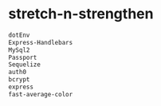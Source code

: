 # stretch-n-strengthen

``` md
dotEnv
Express-Handlebars
MySql2
Passport
Sequelize
auth0
bcrypt
express
fast-average-color
```
